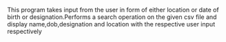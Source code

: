 This program takes input from the user in form of either location or date of birth or designation.Performs a search operation on the given csv file and display name,dob,designation and location with the respective user input respectively
